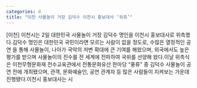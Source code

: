 ```yaml
---
categories: d
title: "이천 사물놀이 거장 김덕수 이천시 홍보대사 ‘위촉’"
---
```

[이천] 이천시는 2일 대한민국 사물놀이 거장 김덕수 명인을 이천시 홍보대사로 위촉했다.김덕수 명인은 대한민국 국민이라면 모르는 사람이 없을 정도로, 수많은 열정적인 공연 을 통해 사물놀이, 나아가 국악의 저변 확대에 큰 기여를 해왔으며, 외국에서도 높은 평가를 받으며 사물놀이의 진수를 전 세계에 전파하여 국위를 선양해 왔다.이날 위촉식은 이천무형문화재 전수교육관에서 전통문화유산 한마당 “풍류” 중 김덕수 사물놀이 공연 전에 개최됐으며, 관객, 문화예술인, 공연 관계자 등 많은 사람들이 지켜보는 가운데 진행됐다.이천시 홍보대사는 시